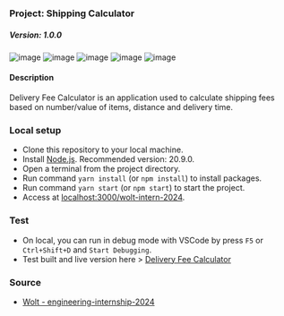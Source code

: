### Project: Shipping Calculator
##### Version: 1.0.0

![image](https://img.shields.io/badge/React-20232A?style=for-the-badge&logo=react&logoColor=61DAFB) ![image](https://img.shields.io/badge/TypeScript-007ACC?style=for-the-badge&logo=typescript&logoColor=white) ![image](https://img.shields.io/badge/GitHub%20Pages-222222?style=for-the-badge&logo=GitHub%20Pages&logoColor=white) ![image](https://img.shields.io/badge/eslint-3A33D1?style=for-the-badge&logo=eslint&logoColor=white) ![image](https://img.shields.io/badge/GitHub_Actions-2088FF?style=for-the-badge&logo=github-actions&logoColor=white)

#### Description
Delivery Fee Calculator is an application used to calculate shipping fees based on number/value of items, distance and delivery time.

### Local setup
- Clone this repository to your local machine.
- Install [Node.js](https://nodejs.org/en/). Recommended version: 20.9.0.
- Open a terminal from the project directory.
- Run command `yarn install` (or `npm install`) to install packages.
- Run command `yarn start` (or `npm start`) to start the project.
- Access at [localhost:3000/wolt-intern-2024](localhost:3000/wolt-intern-2024).

### Test
- On local, you can run in debug mode with VSCode by press `F5` or `Ctrl+Shift+D` and `Start Debugging`.
- Test built and live version here > [Delivery Fee Calculator](https://quanmuito.github.io/wolt-intern-2024/)

### Source
- [Wolt - engineering-internship-2024](https://github.com/woltapp/engineering-internship-2024)
